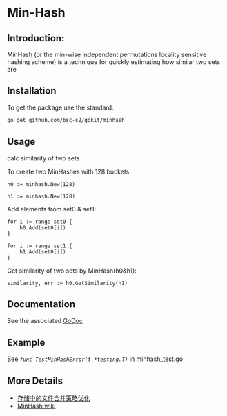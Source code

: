 # Min-Hash

## Introduction:
MinHash (or the min-wise independent permutations locality sensitive hashing scheme) is a technique for quickly estimating how similar two sets are

## Installation
To get the package use the standard:
```bash
go get github.com/bsc-s2/gokit/minhash
```

## Usage

calc similarity of two sets

To create two MinHashes with 128 buckets:
```
h0 := minhash.New(128)

h1 := minhash.New(128)
```

Add elements from set0 & set1:
```
for i := range set0 {
    h0.Add(set0[i])
}

for i := range set1 {
    h1.Add(set0[i])
}
```

Get similarity of two sets by MinHash(h0&h1):
```
similarity, err := h0.GetSimilarity(h1)
```

## Documentation
See the associated [GoDoc](http://godoc.org/github.com/bsc-s2/gokit/minhash)

## Example
See *`func TestMinHashError(t *testing.T)`* in minhash_test.go

## More Details
* [存储中的文件合并策略优化](http://drmingdrmer.github.io/tech/algorithm/2018/11/04/compact.html)
* [MinHash wiki](https://en.wikipedia.org/wiki/MinHash)